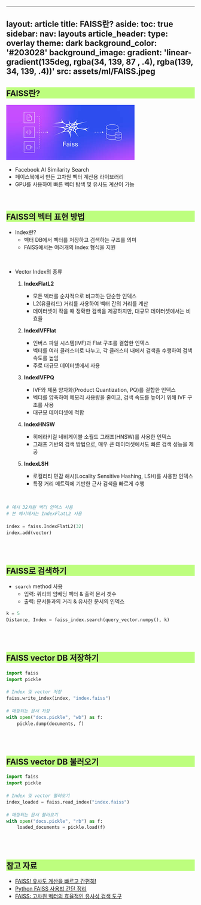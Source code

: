 
---
layout: article
title: FAISS란?
aside:
  toc: true
sidebar:
  nav: layouts
article_header:
  type: overlay
  theme: dark
  background_color: '#203028'
  background_image:
    gradient: 'linear-gradient(135deg, rgba(34, 139, 87 , .4), rgba(139, 34, 139, .4))'
    src: assets/ml/FAISS.jpeg
---

<h2 style="background-color: rgba(127, 255, 0, 0.5);">FAISS란?</h2>

![faiss_image](assets/ml/FAISS.jpeg)


- Facebook AI Similarity Search 
- 페이스북에서 만든 고차원 벡터 계산용 라이브러리 
- GPU를 사용하여 빠른 벡터 탐색 및 유사도 계산이 가능 

<br>

<h2 style="background-color: rgba(127, 255, 0, 0.5);">FAISS의 벡터 표현 방법 </h2>


- Index란? 
	- 벡터 DB에서 벡터를 저장하고 검색하는 구조를 의미 
	- FAISS에서는 여러개의 Index 형식을 지원

<br>


- Vector Index의 종류 
	1. **IndexFlatL2**
		- 모든 벡터를 순차적으로 비교하는 단순한 인덱스 
		- L2(유클리드) 거리를 사용하여 벡터 간의 거리를 계산 
		- 데이터셋이 작을 때 정확한 검색을 제공하지만, 대규모 데이터셋에서는 비효율
	    
	2. **IndexIVFFlat**
		- 인버스 파일 시스템(IVF)과 Flat 구조를 결합한 인덱스 
		- 벡터를 여러 클러스터로 나누고, 각 클러스터 내에서 검색을 수행하여 검색 속도를 높임 
		- 주로 대규모 데이터셋에서 사용
	    
	3. **IndexIVFPQ** 
		- IVF와 제품 양자화(Product Quantization, PQ)를 결합한 인덱스 
		- 벡터를 압축하여 메모리 사용량을 줄이고, 검색 속도를 높이기 위해 IVF 구조를 사용 
		- 대규모 데이터셋에 적합
	    
	4. **IndexHNSW**
		- 히에라키컬 네비게이블 소월드 그래프(HNSW)를 사용한 인덱스 
		- 그래프 기반의 검색 방법으로, 매우 큰 데이터셋에서도 빠른 검색 성능을 제공
	    
	5. **IndexLSH** 
		- 로컬리티 민감 해시(Locality Sensitive Hashing, LSH)를 사용한 인덱스
		- 특정 거리 메트릭에 기반한 근사 검색을 빠르게 수행

<br>

```python
# 예시 32차원 벡터 인덱스 사용 
# 본 예시에서는 IndexFlatL2 사용 

index = faiss.IndexFlatL2(32)
index.add(vector)
```

<br>

<br>


<h2 style="background-color: rgba(127, 255, 0, 0.5);">FAISS로 검색하기 </h2>

- `search` method 사용 
	- 입력: 쿼리의 임베딩 벡터 & 출력 문서 갯수 
	- 출력: 문서들과의 거리 & 유사한 문서의 인덱스 

```python
k = 5
Distance, Index = faiss_index.search(query_vector.numpy(), k)
```

<br>

<br>


<h2 style="background-color: rgba(127, 255, 0, 0.5);">FAISS vector DB 저장하기</h2>

```python
import faiss 
import pickle 

# Index 및 vector 저장 
faiss.write_index(index, "index.faiss")

# 매칭되는 문서 저장 
with open("docs.pickle", "wb") as f: 
	pickle.dump(documents, f)
```

<br>

<br>

<h2 style="background-color: rgba(127, 255, 0, 0.5);">FAISS vector DB 불러오기 </h2>

```python 
import faiss 
import pickle 

# Index 및 vector 불러오기 
index_loaded = faiss.read_index("index.faiss")

# 매칭되는 문서 불러오기 
with open("docs.pickle", "rb") as f: 
	loaded_documents = pickle.load(f)
```


<br>

<br>



<h2 style="background-color: rgba(127, 255, 0, 0.5);">참고 자료</h2>

- [FAISS! 유사도 계산을 빠르고 간편히!](https://velog.io/@gtpgg1013/Faiss-%EC%9C%A0%EC%82%AC%EB%8F%84-%EA%B3%84%EC%82%B0%EC%9D%84-%EB%B9%A0%EB%A5%B4%EA%B3%A0-%EA%B0%84%ED%8E%B8%ED%9E%88)
- [Python FAISS 사용법 간단 정리](https://lsjsj92.tistory.com/605) 
- [FAISS: 고차원 벡터의 효율적인 유사성 검색 도구](https://jiniai.biz/?p=2743)

  